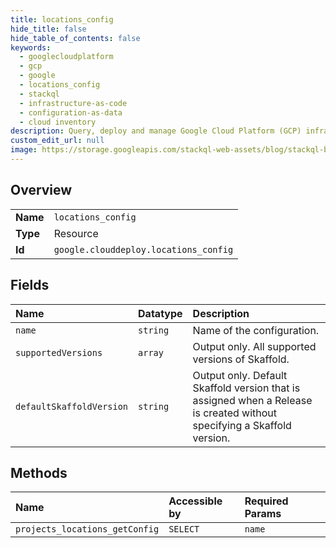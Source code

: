 ```yaml
---
title: locations_config
hide_title: false
hide_table_of_contents: false
keywords:
  - googlecloudplatform
  - gcp
  - google
  - locations_config
  - stackql
  - infrastructure-as-code
  - configuration-as-data
  - cloud inventory
description: Query, deploy and manage Google Cloud Platform (GCP) infrastructure and resources using SQL
custom_edit_url: null
image: https://storage.googleapis.com/stackql-web-assets/blog/stackql-blog-post-featured-image.png
---
```

  
    

## Overview
<table><tbody>
<tr><td><b>Name</b></td><td><code>locations_config</code></td></tr>
<tr><td><b>Type</b></td><td>Resource</td></tr>
<tr><td><b>Id</b></td><td><code>google.clouddeploy.locations_config</code></td></tr>
</tbody></table>

## Fields
| Name | Datatype | Description |
|:-----|:---------|:------------|
| `name` | `string` | Name of the configuration. |
| `supportedVersions` | `array` | Output only. All supported versions of Skaffold. |
| `defaultSkaffoldVersion` | `string` | Output only. Default Skaffold version that is assigned when a Release is created without specifying a Skaffold version. |
## Methods
| Name | Accessible by | Required Params |
|:-----|:--------------|:----------------|
| `projects_locations_getConfig` | `SELECT` | `name` |
